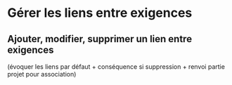 # Gérer les liens entre exigences

## Ajouter, modifier, supprimer un lien entre exigences 

(évoquer les liens par défaut + conséquence si suppression + renvoi partie projet pour association)